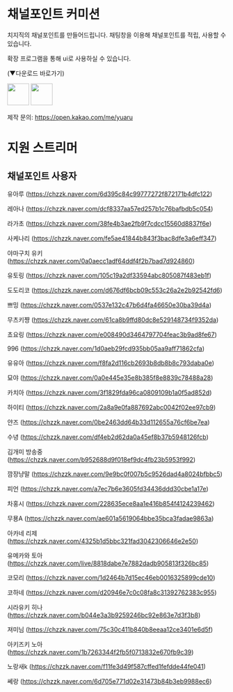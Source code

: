 # 채널포인트 커미션
치지직의 채널포인트를 만들어드립니다. 
채팅창을 이용해 채널포인트를 적립, 사용할 수 있습니다. 

확장 프로그램을 통해 ui로 사용하실 수 있습니다. 

(▼다운로드 바로가기)

[<img src="https://github.com/user-attachments/assets/c3a90776-a208-46a3-b67f-866a5996d785" height="50"/>](https://chromewebstore.google.com/detail/유아루-채널포인트-확장/dmgdnjojiaiccccioggkgkkpnoahbiag)
[<img src="https://github.com/user-attachments/assets/d12acf9d-c07f-4dfe-96c9-687f32d40a90" height="50"/>](https://addons.mozilla.org/ko/firefox/addon/%EC%9C%A0%EC%95%84%EB%A3%A8-%EC%B1%84%EB%84%90%ED%8F%AC%EC%9D%B8%ED%8A%B8-%ED%99%95%EC%9E%A5/)



제작 문의: https://open.kakao.com/me/yuaru


# 지원 스트리머
## 채널포인트 사용자
유아루 (https://chzzk.naver.com/6d395c84c99777272f872171b4dfc122)

레아나 (https://chzzk.naver.com/dcf8337aa57ed257b1c76bafbdb5c054)

라가초 (https://chzzk.naver.com/38fe4b3ae2fb9f7cdcc15560d8837f6e)

사케나리 (https://chzzk.naver.com/fe5ae41844b843f3bac8dfe3a6eff347)

야마구치 유키 (https://chzzk.naver.com/0a0aecc1adf64ddf4f2b7bad7d924860)

유토링 (https://chzzk.naver.com/105c19a2df33594abc805087f483eb1f)

도도리코 (https://chzzk.naver.com/d676df6bcb09c553c26a2e2b92542fd6)

쁘밍 (https://chzzk.naver.com/0537e132c47b6d4fa46650e30ba39d4a)

무츠키쨩 (https://chzzk.naver.com/61ca8b9ffd80dc8e529148734f9352da)

쵸요링 (https://chzzk.naver.com/e008490d3464797704feac3b9ad8fe67)

996 (https://chzzk.naver.com/1d0aeb29fcd935bb05aa9aff71862cfa)

유유아 (https://chzzk.naver.com/f8fa2d116cb2693b8db8b8c793daba0e)

묘야 (https://chzzk.naver.com/0a0e445e35e8b385f8e8839c78488a28)

카치아 (https://chzzk.naver.com/3f1829fda96ca0809109b1a0f5ad852d)

하이티 (https://chzzk.naver.com/2a8a9e0fa887692abc0042f02ee97cb9)

얀즈 (https://chzzk.naver.com/0be2463dd64b33d112655a76cf6be7ea)

수녕 (https://chzzk.naver.com/df4eb2d62da0a45ef8b37b5948126fcb)

김개미 방송중 (https://chzzk.naver.com/b952688d9f018ef9dc4fb23b5953f992)

깜장냥말 (https://chzzk.naver.com/9e9bc0f007b5c9526dad4a8024bfbbc5)

피언 (https://chzzk.naver.com/a7ec7b6e3605fd34436ddd30cbe1a17e)

차홍시 (https://chzzk.naver.com/228635ece8aa1e416b854f4124239462)

무묭A (https://chzzk.naver.com/ae601a5619064bbe35bca3fadae9863a)

아카네 리제 (https://chzzk.naver.com/4325b1d5bbc321fad3042306646e2e50)

유메카와 토아 (https://chzzk.naver.com/live/8818dabe7e7882dadb905813f326bc85)

코모리 (https://chzzk.naver.com/1d2464b7d15ec46eb0016325899cde10)

코하네 (https://chzzk.naver.com/d20946e7c0c08fa8c31392762383c955)

시라유키 히나 (https://chzzk.naver.com/b044e3a3b9259246bc92e863e7d3f3b8)

져미님 (https://chzzk.naver.com/75c30c411b840b8eeaa12ce3401e6d5f)

아키즈키 노아 (https://chzzk.naver.com/1b7263344f2fb5f0713832e670fb9c39)

노랑새k (https://chzzk.naver.com/f11fe3d49f587cffed1fefdde44fe041)

쎄랑 (https://chzzk.naver.com/6d705e771d02e31473b84b3eb9988ec6)
